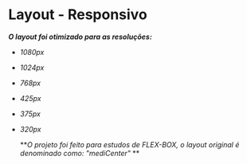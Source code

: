 # Layout - Responsivo

**_O layout foi otimizado para as resoluções:_**

- _1080px_

- _1024px_

- _768px_

- _425px_

- _375px_

- _320px_

  **_O projeto foi feito para estudos de FLEX-BOX, o layout original é denominado como: "mediCenter"_ **